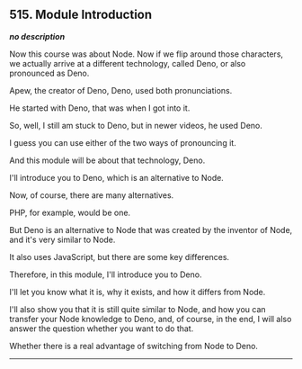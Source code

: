 ## 515. Module Introduction

<strong><em>no description</em></strong>

<v Instructor>Now this course was about Node.</v> Now if we flip around those
characters, we actually arrive at a different technology, called Deno, or also
pronounced as Deno. 

Apew, the creator of Deno, Deno, used both pronunciations. 

He started with Deno, that was when I got into it. 

So, well, I still am stuck to Deno, but in newer videos, he used Deno. 

I guess you can use either of the two ways of pronouncing it. 

And this module will be about that technology, Deno. 

I'll introduce you to Deno, which is an alternative to Node. 

Now, of course, there are many alternatives. 

PHP, for example, would be one. 

But Deno is an alternative to Node that was created by the inventor of Node, and
it's very similar to Node. 

It also uses JavaScript, but there are some key differences. 

Therefore, in this module, I'll introduce you to Deno. 

I'll let you know what it is, why it exists, and how it differs from Node. 

I'll also show you that it is still quite similar to Node, and how you can
transfer your Node knowledge to Deno, and, of course, in the end, I will also
answer the question whether you want to do that. 

Whether there is a real advantage of switching from Node to Deno. 

---